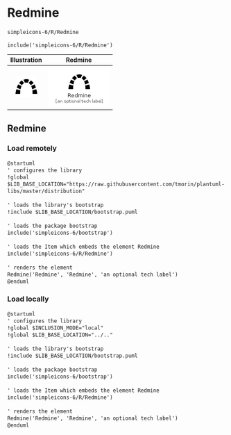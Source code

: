 # Redmine


```text
simpleicons-6/R/Redmine
```

```text
include('simpleicons-6/R/Redmine')
```



| Illustration | Redmine |
| :---: | :---: |
| ![illustration for Illustration](../../simpleicons-6/R/Redmine.png) | ![illustration for Redmine](../../simpleicons-6/R/Redmine.Local.png) |




## Redmine

### Load remotely
```plantuml
@startuml
' configures the library
!global $LIB_BASE_LOCATION="https://raw.githubusercontent.com/tmorin/plantuml-libs/master/distribution"

' loads the library's bootstrap
!include $LIB_BASE_LOCATION/bootstrap.puml

' loads the package bootstrap
include('simpleicons-6/bootstrap')

' loads the Item which embeds the element Redmine
include('simpleicons-6/R/Redmine')

' renders the element
Redmine('Redmine', 'Redmine', 'an optional tech label')
@enduml
```

### Load locally
```plantuml
@startuml
' configures the library
!global $INCLUSION_MODE="local"
!global $LIB_BASE_LOCATION="../.."

' loads the library's bootstrap
!include $LIB_BASE_LOCATION/bootstrap.puml

' loads the package bootstrap
include('simpleicons-6/bootstrap')

' loads the Item which embeds the element Redmine
include('simpleicons-6/R/Redmine')

' renders the element
Redmine('Redmine', 'Redmine', 'an optional tech label')
@enduml
```

